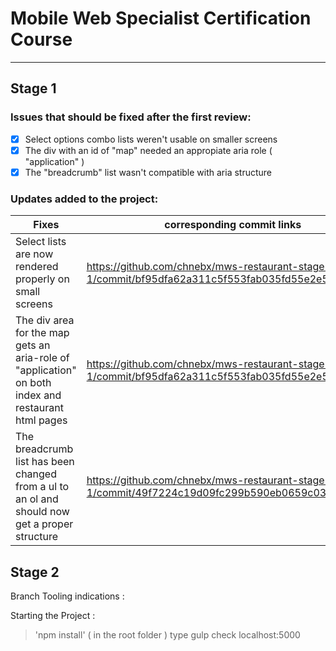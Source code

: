 # Mobile Web Specialist Certification Course
---

## Stage 1

### Issues that should be fixed after the first review:

- [x] Select options combo lists weren't usable on smaller screens
- [x] The div with an id of "map" needed an appropiate aria role ( "application" )
- [x] The "breadcrumb" list wasn't compatible with aria structure

### Updates added to the project:

| Fixes |  corresponding commit links |
| ----- |  ----- |
| Select lists are now rendered properly on small screens |  https://github.com/chnebx/mws-restaurant-stage-1/commit/bf95dfa62a311c5f553fab035fd55e2e546efaef |
| The div area for the map gets an aria-role of "application" on both index and restaurant html pages |  https://github.com/chnebx/mws-restaurant-stage-1/commit/bf95dfa62a311c5f553fab035fd55e2e546efaef |
| The breadcrumb list has been changed from a ul to an ol and should now get a proper structure |  https://github.com/chnebx/mws-restaurant-stage-1/commit/49f7224c19d09fc299b590eb0659c0398a39a1fe |

## Stage 2 

Branch Tooling indications :

Starting the Project :
> 'npm install' ( in the root folder )
> type gulp
> check localhost:5000